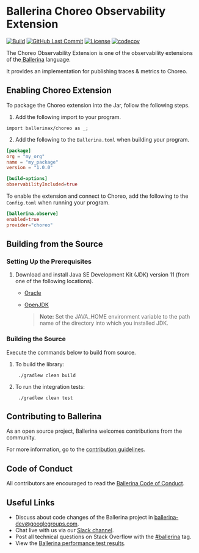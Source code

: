 # Ballerina Choreo Observability Extension

[![Build](https://github.com/ballerina-platform/module-ballerinax-choreo/workflows/Daily%20Build/badge.svg)](https://github.com/ballerina-platform/module-ballerinax-choreo/actions?query=workflow%3A"Daily+Build")
[![GitHub Last Commit](https://img.shields.io/github/last-commit/ballerina-platform/module-ballerinax-choreo.svg)](https://github.com/ballerina-platform/module-ballerinax-choreo/commits/main)
[![License](https://img.shields.io/badge/License-Apache%202.0-blue.svg)](https://opensource.org/licenses/Apache-2.0)
[![codecov](https://codecov.io/gh/ballerina-platform/module-ballerinax-choreo/branch/main/graph/badge.svg?token=YFBSFSOND4)](https://codecov.io/gh/ballerina-platform/module-ballerinax-choreo)

The Choreo Observability Extension is one of the observability extensions of the<a target="_blank" href="https://ballerina.io/"> Ballerina</a> language.

It provides an implementation for publishing traces & metrics to Choreo.

## Enabling Choreo Extension

To package the Choreo extension into the Jar, follow the following steps.
1. Add the following import to your program.
```ballerina
import ballerinax/choreo as _;
```

2. Add the following to the `Ballerina.toml` when building your program.
```toml
[package]
org = "my_org"
name = "my_package"
version = "1.0.0"

[build-options]
observabilityIncluded=true
```

To enable the extension and connect to Choreo, add the following to the `Config.toml` when running your program.
```toml
[ballerina.observe]
enabled=true
provider="choreo"
```

## Building from the Source

### Setting Up the Prerequisites

1. Download and install Java SE Development Kit (JDK) version 11 (from one of the following locations).

    * [Oracle](https://www.oracle.com/java/technologies/javase-jdk11-downloads.html)

    * [OpenJDK](https://adoptopenjdk.net/)

      > **Note:** Set the JAVA_HOME environment variable to the path name of the directory into which you installed JDK.

### Building the Source

Execute the commands below to build from source.

1. To build the library:

        ./gradlew clean build

2. To run the integration tests:

        ./gradlew clean test

## Contributing to Ballerina

As an open source project, Ballerina welcomes contributions from the community.

For more information, go to the [contribution guidelines](https://github.com/ballerina-platform/ballerina-lang/blob/master/CONTRIBUTING.md).

## Code of Conduct

All contributors are encouraged to read the [Ballerina Code of Conduct](https://ballerina.io/code-of-conduct).

## Useful Links

* Discuss about code changes of the Ballerina project in [ballerina-dev@googlegroups.com](mailto:ballerina-dev@googlegroups.com).
* Chat live with us via our [Slack channel](https://ballerina.io/community/slack/).
* Post all technical questions on Stack Overflow with the [#ballerina](https://stackoverflow.com/questions/tagged/ballerina) tag.
* View the [Ballerina performance test results](https://github.com/ballerina-platform/ballerina-lang/blob/master/performance/benchmarks/summary.md).
